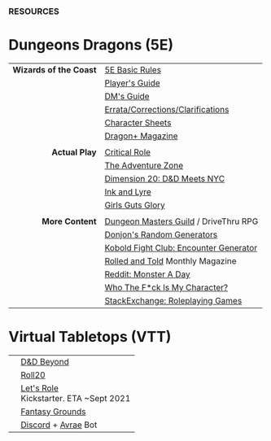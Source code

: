 ### RESOURCES

# Dungeons <i class="fab fa-d-and-d"></i> Dragons (5E)

| | |
| ---: | :--- |
| **Wizards of the Coast** <i class="fas fa-link"></i> | [5E Basic Rules](https://dnd.wizards.com/articles/features/basicrules) |
| | [Player's Guide](https://dnd.wizards.com/products/tabletop/players-basic-rules) |
| | [DM's Guide](https://dnd.wizards.com/products/tabletop/dm-basic-rules) |
| | [Errata/Corrections/Clarifications](https://thinkdm.org/5e-errata/) |
| | [Character Sheets](https://dnd.wizards.com/articles/features/character_sheets) |
| | [Dragon+ Magazine](https://dnd.dragonmag.com/) |
| | |
| **Actual Play** <i class="fas fa-link"></i> | [Critical Role](https://critrole.com/) |
| | [The Adventure Zone](https://www.themcelroy.family/theadventurezone) |
| | [Dimension 20: D&D Meets NYC](https://brennanleemulligan.com/dimension-20-the-unsleeping-city/) |
| | [Ink and Lyre](https://www.inkandlyre.com/) |
| | [Girls Guts Glory](https://www.girlsgutsgloryrpg.com/) |
| | |
| **More Content** <i class="fas fa-link"></i> | [Dungeon Masters Guild](https://www.dmsguild.com/) / DriveThru RPG |
| | [Donjon's Random Generators](http://donjon.bin.sh/) |
| | [Kobold Fight Club: Encounter Generator](http://kobold.club/fight/#/encounter-builder) |
| | [Rolled and Told](https://www.rolledandtold.com/) Monthly Magazine
| | [Reddit: Monster A Day](https://www.reddit.com/r/monsteraday/) |
| | [Who The F*ck Is My Character?](https://whothefuckismydndcharacter.com/) |
| | [StackExchange: Roleplaying Games](https://rpg.stackexchange.com/) |

# <i class="fas fa-dice-d20"></i> Virtual Tabletops (VTT)

| | |
| ---: | :--- |
| | [D&D Beyond](https://www.dndbeyond.com) |
| | [Roll20](https://roll20.net) |
| | [Let's Role](https://lets-role.com)<br />Kickstarter. ETA ~Sept 2021 |
| | [Fantasy Grounds](https://www.fantasygrounds.com) |
| | [Discord](https://discord.com) + [Avrae](https://avrae.io) Bot |
